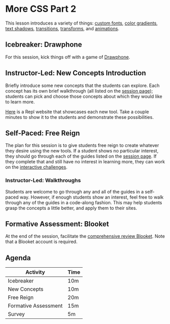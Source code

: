 # More CSS Part 2
This lesson introduces a variety of things: [custom fonts](CustomFonts.md), [color gradients](ColorGradients.md), [text shadows](TextShadows.md), [transitions](Transitions.md), [transforms](Transforms.md), and [animations](Animations.md).

## Icebreaker: Drawphone
For this session, kick things off with a game of [Drawphone](../Icebreakers/DrawphoneIcebreaker.md).

## Instructor-Led: New Concepts Introduction
Briefly introduce some new concepts that the students can explore. Each concept has its own brief walkthrough (all listed on the [session page](StudentDesc.md)); students can pick and choose those concepts about which they would like to learn more.

[Here](https://morecss2.hylandoutreach.repl.co/) is a Repl website that showcases each new tool. Take a couple minutes to show it to the students and demonstrate these possibilities.

## Self-Paced: Free Reign
The plan for this session is to give students free reign to create whatever they desire using the new tools. If a student shows no particular interest, they should go through each of the guides listed on the [session page](StudentDesc.md). If they complete that and still have no interest in learning more, they can work on the [interactive challenges](Challenges.md).

### Instructor-Led: Walkthroughs
Students are welcome to go through any and all of the guides in a self-paced way. However, if enough students show an interest, feel free to walk through any of the guides in a code-along fashion. This may help students grasp the concepts a little better, and apply them to their sites.

## Formative Assessment: Blooket
At the end of the session, facilitate the [comprehensive review Blooket](https://dashboard.blooket.com/set/633f2c2e7322dbfa304b717c). Note that a Blooket account is required.

## Agenda

| Activity | Time |
|-|-|
| Icebreaker | 10m |
| New Concepts | 10m |
| Free Reign | 20m |
| Formative Assessment | 15m |
| Survey | 5m |
